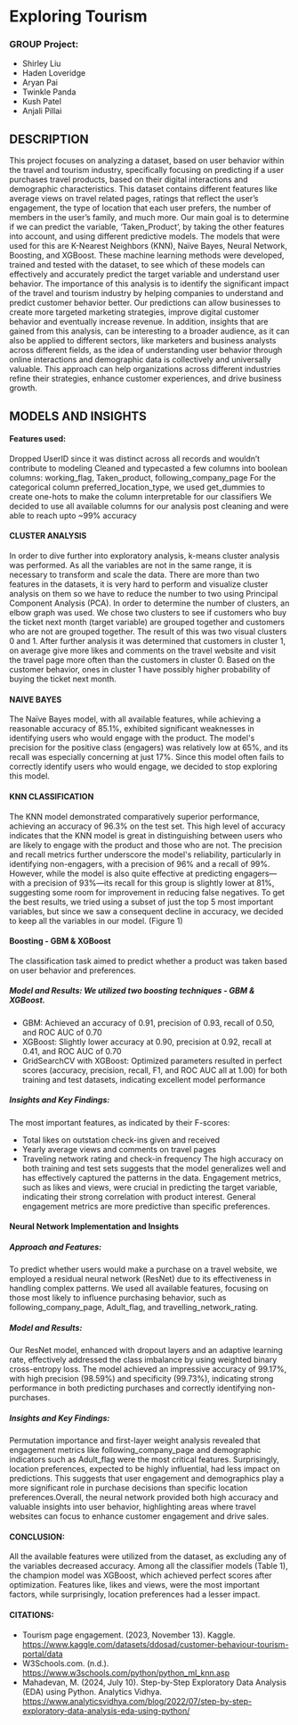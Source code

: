 # Exploring Tourism

### GROUP Project: 
- Shirley Liu
- Haden Loveridge
- Aryan Pai
- Twinkle Panda
- Kush Patel
- Anjali Pillai

## DESCRIPTION
This project focuses on analyzing a dataset, based on user behavior within the travel and tourism industry, specifically focusing on predicting if a user purchases travel products, based on their digital interactions and demographic characteristics. This dataset contains different features like average views on travel related pages, ratings that reflect the user’s engagement, the type of location that each user prefers, the number of members in the user’s family, and much more. Our main goal is to determine if we can predict the variable, ‘Taken_Product’, by taking the other features into account, and using different predictive models. The models that were used for this are K-Nearest Neighbors (KNN), Naïve Bayes, Neural Network, Boosting, and XGBoost. These machine learning methods were developed, trained and tested with the dataset, to see which of these models can effectively and accurately predict the target variable and understand user behavior.
     	The importance of this analysis is to identify the significant impact of the travel and tourism industry by helping companies to understand and predict customer behavior better. Our predictions can allow businesses to create more targeted marketing strategies, improve digital customer behavior and eventually increase revenue. In addition, insights that are gained from this analysis, can be interesting to a broader audience, as it can also be applied to different sectors, like marketers and business analysts across different fields, as the idea of understanding user behavior through online interactions and demographic data is collectively and universally valuable. This approach can help organizations across different industries refine their strategies, enhance customer experiences, and drive business growth.

## MODELS AND INSIGHTS
#### Features used:
Dropped UserID since it was distinct across all records and wouldn’t contribute to modeling
Cleaned and typecasted a few columns into boolean columns: working_flag, Taken_product, following_company_page
For the categorical column preferred_location_type, we used get_dummies to create one-hots to make the column interpretable for our classifiers
We decided to use all available columns for our analysis post cleaning and were able to reach upto ~99% accuracy

#### CLUSTER ANALYSIS
In order to dive further into exploratory analysis, k-means cluster analysis was performed. As all the variables are not in the same range, it is necessary to transform and scale the data. There are more than two features in the datasets, it is very hard to perform and visualize cluster analysis on them so we have to reduce the number to two using Principal Component Analysis (PCA). 
In order to determine the number of clusters, an elbow graph was used. We chose two clusters to see if customers who buy the ticket next month (target variable) are grouped together and customers who are not are grouped together. The result of this was two visual clusters 0 and 1. After further analysis it was determined that customers in cluster 1, on average give more likes and comments on the travel website and visit the travel page more often than the customers in cluster 0. Based on the customer behavior, ones in cluster 1 have possibly higher probability of buying the ticket next month.

#### NAIVE BAYES
The Naïve Bayes model, with all available features, while achieving a reasonable accuracy of 85.1%, exhibited significant weaknesses in identifying users who would engage with the product. The model's precision for the positive class (engagers) was relatively low at 65%, and its recall was especially concerning at just 17%. Since this model often fails to correctly identify users who would engage, we decided to stop exploring this model.

#### KNN CLASSIFICATION
The KNN model demonstrated comparatively superior performance, achieving an accuracy of 96.3% on the test set. This high level of accuracy indicates that the KNN model is great in distinguishing between users who are likely to engage with the product and those who are not. The precision and recall metrics further underscore the model's reliability, particularly in identifying non-engagers, with a precision of 96% and a recall of 99%. However, while the model is also quite effective at predicting engagers—with a precision of 93%—its recall for this group is slightly lower at 81%, suggesting some room for improvement in reducing false negatives. To get the best results, we tried using a subset of just the top 5 most important variables, but since we saw a consequent decline in accuracy, we decided to keep all the variables in our model. (Figure 1)

#### Boosting - GBM & XGBoost
The classification task aimed to predict whether a product was taken based on user behavior and preferences. 
##### Model and Results: We utilized two boosting techniques - GBM & XGBoost.
- GBM: Achieved an accuracy of 0.91, precision of 0.93, recall of 0.50, and ROC AUC of 0.70
- XGBoost: Slightly lower accuracy at 0.90, precision at 0.92, recall at 0.41, and ROC AUC of 0.70
- GridSearchCV with XGBoost: Optimized parameters resulted in perfect scores (accuracy, precision, recall, F1, and ROC AUC all at 1.00) for both training and test datasets, indicating excellent model performance
##### Insights and Key Findings:
The most important features, as indicated by their F-scores:
- Total likes on outstation check-ins given and received
- Yearly average views and comments on travel pages
- Traveling network rating and check-in frequency
The high accuracy on both training and test sets suggests that the model generalizes well and has effectively captured the patterns in the data. Engagement metrics, such as likes and views, were crucial in predicting the target variable, indicating their strong correlation with product interest. General engagement metrics are more predictive than specific preferences.

#### Neural Network Implementation and Insights
##### Approach and Features: 
To predict whether users would make a purchase on a travel website, we employed a residual neural network (ResNet) due to its effectiveness in handling complex patterns. We used all available features, focusing on those most likely to influence purchasing behavior, such as following_company_page, Adult_flag, and travelling_network_rating.
##### Model and Results: 
Our ResNet model, enhanced with dropout layers and an adaptive learning rate, effectively addressed the class imbalance by using weighted binary cross-entropy loss. The model achieved an impressive accuracy of 99.17%, with high precision (98.59%) and specificity (99.73%), indicating strong performance in both predicting purchases and correctly identifying non-purchases.
##### Insights and Key Findings: 
Permutation importance and first-layer weight analysis revealed that engagement metrics like following_company_page and demographic indicators such as Adult_flag were the most critical features. Surprisingly, location preferences, expected to be highly influential, had less impact on predictions. This suggests that user engagement and demographics play a more significant role in purchase decisions than specific location preferences.Overall, the neural network provided both high accuracy and valuable insights into user behavior, highlighting areas where travel websites can focus to enhance customer engagement and drive sales.

#### CONCLUSION:
All the available features were utilized from the dataset, as excluding any of the variables decreased accuracy. Among all the classifier models (Table 1), the champion model was XGBoost, which achieved perfect scores after optimization. Features like, likes and views, were the most important factors, while surprisingly, location preferences had a lesser impact.


#### CITATIONS: 
- Tourism page engagement. (2023, November 13). Kaggle. https://www.kaggle.com/datasets/ddosad/customer-behaviour-tourism-portal/data
- W3Schools.com. (n.d.).  https://www.w3schools.com/python/python_ml_knn.asp
- Mahadevan, M. (2024, July 10). Step-by-Step Exploratory Data Analysis (EDA) using Python. Analytics Vidhya. https://www.analyticsvidhya.com/blog/2022/07/step-by-step-exploratory-data-analysis-eda-using-python/




